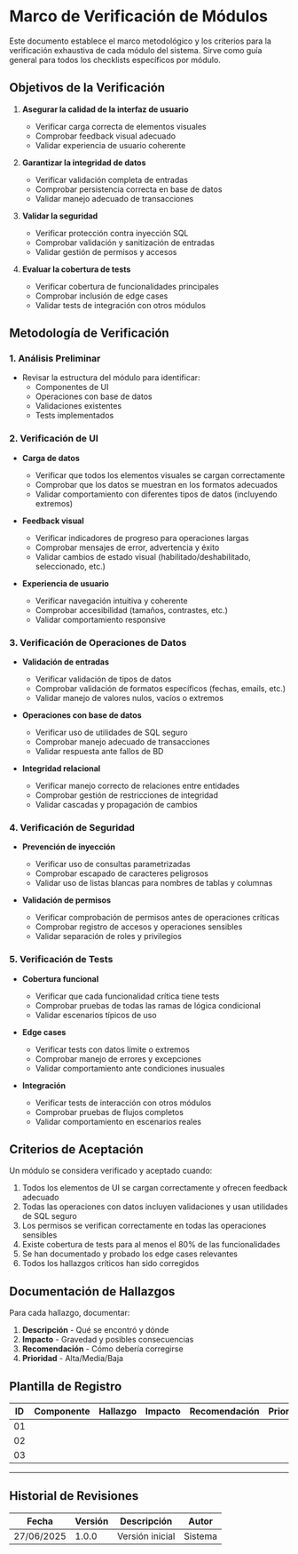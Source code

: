 # Marco de Verificación de Módulos

Este documento establece el marco metodológico y los criterios para la verificación exhaustiva de cada módulo del sistema. Sirve como guía general para todos los checklists específicos por módulo.

## Objetivos de la Verificación

1. **Asegurar la calidad de la interfaz de usuario**
   - Verificar carga correcta de elementos visuales
   - Comprobar feedback visual adecuado
   - Validar experiencia de usuario coherente

2. **Garantizar la integridad de datos**
   - Verificar validación completa de entradas
   - Comprobar persistencia correcta en base de datos
   - Validar manejo adecuado de transacciones

3. **Validar la seguridad**
   - Verificar protección contra inyección SQL
   - Comprobar validación y sanitización de entradas
   - Validar gestión de permisos y accesos

4. **Evaluar la cobertura de tests**
   - Verificar cobertura de funcionalidades principales
   - Comprobar inclusión de edge cases
   - Validar tests de integración con otros módulos

## Metodología de Verificación

### 1. Análisis Preliminar

- Revisar la estructura del módulo para identificar:
  - Componentes de UI
  - Operaciones con base de datos
  - Validaciones existentes
  - Tests implementados

### 2. Verificación de UI

- **Carga de datos**
  - Verificar que todos los elementos visuales se cargan correctamente
  - Comprobar que los datos se muestran en los formatos adecuados
  - Validar comportamiento con diferentes tipos de datos (incluyendo extremos)

- **Feedback visual**
  - Verificar indicadores de progreso para operaciones largas
  - Comprobar mensajes de error, advertencia y éxito
  - Validar cambios de estado visual (habilitado/deshabilitado, seleccionado, etc.)

- **Experiencia de usuario**
  - Verificar navegación intuitiva y coherente
  - Comprobar accesibilidad (tamaños, contrastes, etc.)
  - Validar comportamiento responsive

### 3. Verificación de Operaciones de Datos

- **Validación de entradas**
  - Verificar validación de tipos de datos
  - Comprobar validación de formatos específicos (fechas, emails, etc.)
  - Validar manejo de valores nulos, vacíos o extremos

- **Operaciones con base de datos**
  - Verificar uso de utilidades de SQL seguro
  - Comprobar manejo adecuado de transacciones
  - Validar respuesta ante fallos de BD

- **Integridad relacional**
  - Verificar manejo correcto de relaciones entre entidades
  - Comprobar gestión de restricciones de integridad
  - Validar cascadas y propagación de cambios

### 4. Verificación de Seguridad

- **Prevención de inyección**
  - Verificar uso de consultas parametrizadas
  - Comprobar escapado de caracteres peligrosos
  - Validar uso de listas blancas para nombres de tablas y columnas

- **Validación de permisos**
  - Verificar comprobación de permisos antes de operaciones críticas
  - Comprobar registro de accesos y operaciones sensibles
  - Validar separación de roles y privilegios

### 5. Verificación de Tests

- **Cobertura funcional**
  - Verificar que cada funcionalidad crítica tiene tests
  - Comprobar pruebas de todas las ramas de lógica condicional
  - Validar escenarios típicos de uso

- **Edge cases**
  - Verificar tests con datos límite o extremos
  - Comprobar manejo de errores y excepciones
  - Validar comportamiento ante condiciones inusuales

- **Integración**
  - Verificar tests de interacción con otros módulos
  - Comprobar pruebas de flujos completos
  - Validar comportamiento en escenarios reales

## Criterios de Aceptación

Un módulo se considera verificado y aceptado cuando:

1. Todos los elementos de UI se cargan correctamente y ofrecen feedback adecuado
2. Todas las operaciones con datos incluyen validaciones y usan utilidades de SQL seguro
3. Los permisos se verifican correctamente en todas las operaciones sensibles
4. Existe cobertura de tests para al menos el 80% de las funcionalidades
5. Se han documentado y probado los edge cases relevantes
6. Todos los hallazgos críticos han sido corregidos

## Documentación de Hallazgos

Para cada hallazgo, documentar:

1. **Descripción** - Qué se encontró y dónde
2. **Impacto** - Gravedad y posibles consecuencias
3. **Recomendación** - Cómo debería corregirse
4. **Prioridad** - Alta/Media/Baja

## Plantilla de Registro

| ID | Componente | Hallazgo | Impacto | Recomendación | Prioridad | Estado |
|----|------------|----------|---------|---------------|-----------|--------|
| 01 |            |          |         |               |           |        |
| 02 |            |          |         |               |           |        |
| 03 |            |          |         |               |           |        |

---

## Historial de Revisiones

| Fecha | Versión | Descripción | Autor |
|-------|---------|-------------|-------|
| 27/06/2025 | 1.0.0 | Versión inicial | Sistema |
